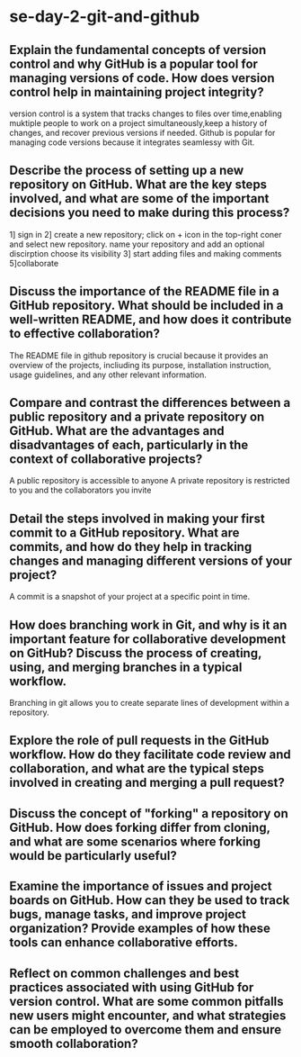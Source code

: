 # se-day-2-git-and-github
## Explain the fundamental concepts of version control and why GitHub is a popular tool for managing versions of code. How does version control help in maintaining project integrity?
version control is a system that tracks changes to files over time,enabling muktiple people to work on a project simultaneously,keep a history of changes, and recover previous versions if needed.
Github is popular for managing code versions because it integrates seamlessy with Git.

## Describe the process of setting up a new repository on GitHub. What are the key steps involved, and what are some of the important decisions you need to make during this process?
1] sign in
2] create a new repository; click on + icon in the top-right coner and select new repository.
   name your repository and add an optional discirption
   choose its visibility
3] start adding files and making comments
5]collaborate
## Discuss the importance of the README file in a GitHub repository. What should be included in a well-written README, and how does it contribute to effective collaboration?
The README file in github repository is crucial because it provides an overview of the projects, incliuding its purpose, installation instruction, usage guidelines, and any other relevant information.
## Compare and contrast the differences between a public repository and a private repository on GitHub. What are the advantages and disadvantages of each, particularly in the context of collaborative projects?
A public repository is accessible to anyone
A private repository is restricted to you and the collaborators you invite
## Detail the steps involved in making your first commit to a GitHub repository. What are commits, and how do they help in tracking changes and managing different versions of your project?
A commit is a snapshot of your project at a specific point in time.
## How does branching work in Git, and why is it an important feature for collaborative development on GitHub? Discuss the process of creating, using, and merging branches in a typical workflow.
Branching in git allows you to create separate lines of development within a repository.
## Explore the role of pull requests in the GitHub workflow. How do they facilitate code review and collaboration, and what are the typical steps involved in creating and merging a pull request?

## Discuss the concept of "forking" a repository on GitHub. How does forking differ from cloning, and what are some scenarios where forking would be particularly useful?

## Examine the importance of issues and project boards on GitHub. How can they be used to track bugs, manage tasks, and improve project organization? Provide examples of how these tools can enhance collaborative efforts.

## Reflect on common challenges and best practices associated with using GitHub for version control. What are some common pitfalls new users might encounter, and what strategies can be employed to overcome them and ensure smooth collaboration?
